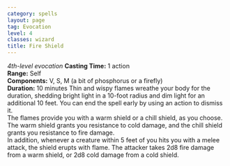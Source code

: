 ```yaml
---
category: spells
layout: page
tag: Evocation
level: 4
classes: wizard
title: Fire Shield 
---
```

_4th-level evocation_ 
**Casting Time:** 1 action    
**Range:** Self    
**Components:** V, S, M (a bit of phosphorus or a firefly)    
**Duration:** 10 minutes 
Thin and wispy flames wreathe your body for the duration, shedding bright light in a 10-foot radius and dim light for an additional 10 feet. You can end the spell early by using an action to dismiss it.    
The flames provide you with a warm shield or a chill shield, as you choose. The warm shield grants you resistance to cold damage, and the chill shield grants you resistance to fire damage.    
In addition, whenever a creature within 5 feet of you hits you with a melee attack, the shield erupts with flame. The attacker takes 2d8 fire damage from a warm shield, or 2d8 cold damage from a cold shield. 
